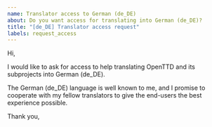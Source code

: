 ```yaml
---
name: Translator access to German (de_DE)
about: Do you want access for translating into German (de_DE)?
title: "[de_DE] Translator access request"
labels: request_access
---
```


<!-- translator: de_DE -->
<!-- Please do not edit the header of this template. If you have something to add, do this at the end. -->

Hi,

I would like to ask for access to help translating OpenTTD and its subprojects into German (de_DE).

The German (de_DE) language is well known to me, and I promise to cooperate with my fellow translators to give the end-users the best experience possible.

<!-- DO NOT modify anything above this line; feel free to add a personal touch below this line -->

Thank you,
